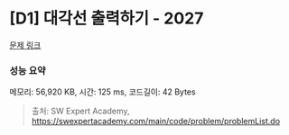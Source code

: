 # [D1] 대각선 출력하기 - 2027 

[문제 링크](https://swexpertacademy.com/main/code/problem/problemDetail.do?contestProbId=AV5QFuZ6As0DFAUq) 

### 성능 요약

메모리: 56,920 KB, 시간: 125 ms, 코드길이: 42 Bytes



> 출처: SW Expert Academy, https://swexpertacademy.com/main/code/problem/problemList.do